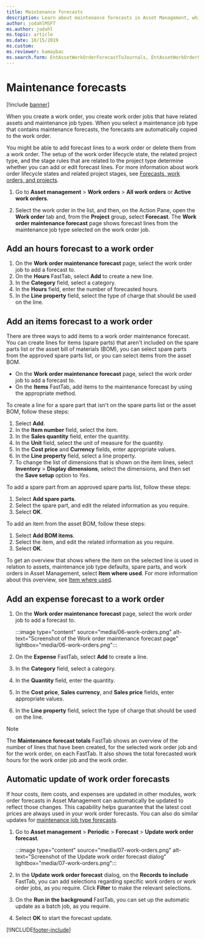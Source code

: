 ```yaml
---
title: Maintenance forecasts
description: Learn about maintenance forecasts in Asset Management, which adds forecast lines and deletes them from work orders, including a step-by-step process.
author: jodahlMSFT
ms.author: jodahl
ms.topic: article
ms.date: 10/15/2019
ms.custom: 
ms.reviewer: kamaybac 
ms.search.form: EntAssetWorkOrderForecastToJournals, EntAssetWorkOrderForecast 
---
```


# Maintenance forecasts

[!include [banner](../../includes/banner.md)]

When you create a work order, you create work order jobs that have related assets and maintenance job types. When you select a maintenance job type that contains maintenance forecasts, the forecasts are automatically copied to the work order.

You might be able to add forecast lines to a work order or delete them from a work order. The setup of the work order lifecycle state, the related project type, and the stage rules that are related to the project type determine whether you can add or edit forecast lines. For more information about work order lifecycle states and related project stages, see [Forecasts, work orders, and projects](../integration-to-project-management-and-accounting/forecasts-work-orders-and-projects.md).

1. Go to **Asset management** \> **Work orders** \> **All work orders** or **Active work orders**.

2. Select the work order in the list, and then, on the Action Pane, open the **Work order** tab and, from the **Project** group, select **Forecast**. The **Work order maintenance forecast** page shows forecast lines from the maintenance job type selected on the work order job.

## Add an hours forecast to a work order

1. On the **Work order maintenance forecast** page, select the work order job to add a forecast to.
2. On the **Hours** FastTab, select **Add** to create a new line.
3. In the **Category** field, select a category.
4. In the **Hours** field, enter the number of forecasted hours.
5. In the **Line property** field, select the type of charge that should be used on the line.

## Add an items forecast to a work order

There are three ways to add items to a work order maintenance forecast. You can create lines for items (spare parts) that aren't included on the spare parts list or the asset bill of materials (BOM), you can select spare parts from the approved spare parts list, or you can select items from the asset BOM.

- On the **Work order maintenance forecast** page, select the work order job to add a forecast to.
- On the **Items** FastTab, add items to the maintenance forecast by using the appropriate method.

To create a line for a spare part that isn't on the spare parts list or the asset BOM, follow these steps:

1. Select **Add**.
2. In the **Item number** field, select the item.
3. In the **Sales quantity** field, enter the quantity.
4. In the **Unit** field, select the unit of measure for the quantity.
5. In the **Cost price** and **Currency** fields, enter appropriate values.
6. In the **Line property** field, select a line property.
7. To change the list of dimensions that is shown on the item lines, select **Inventory** \> **Display dimensions**, select the dimensions, and then set the **Save setup** option to *Yes*.

To add a spare part from an approved spare parts list, follow these steps:

1. Select **Add spare parts**.
2. Select the spare part, and edit the related information as you require.
3. Select **OK**.

To add an item from the asset BOM, follow these steps:

1. Select **Add BOM items**.
2. Select the item, and edit the related information as you require.
3. Select **OK**.

To get an overview that shows where the item on the selected line is used in relation to assets, maintenance job type defaults, spare parts, and work orders in Asset Management, select **Item where used**. For more information about this overview, see [Item where used](../controlling-and-reporting/item-where-used.md).

## Add an expense forecast to a work order

1. On the **Work order maintenance forecast** page, select the work order job to add a forecast to.

    :::image type="content" source="media/06-work-orders.png" alt-text="Screenshot of the Work order maintenance forecast page" lightbox="media/06-work-orders.png":::

1. On the **Expense** FastTab, select **Add** to create a line.
1. In the **Category** field, select a category.
1. In the **Quantity** field, enter the quantity.
1. In the **Cost price**, **Sales currency**, and **Sales price** fields, enter appropriate values.
1. In the **Line property** field, select the type of charge that should be used on the line.

> [!NOTE]
> The **Maintenance forecast totals** FastTab shows an overview of the number of lines that have been created, for the selected work order job and for the work order, on each FastTab. It also shows the total forecasted work hours for the work order job and the work order.

## Automatic update of work order forecasts

If hour costs, item costs, and expenses are updated in other modules, work order forecasts in Asset Management can automatically be updated to reflect those changes. This capability helps guarantee that the latest cost prices are always used in your work order forecasts. You can also do similar updates for [maintenance job type forecasts](../setup-for-work-orders/job-groups-and-job-types-variants-trades-and-checklists.md).

1. Go to **Asset management** \> **Periodic** \> **Forecast** \> **Update work order forecast**.

    :::image type="content" source="media/07-work-orders.png" alt-text="Screenshot of the Update work order forecast dialog" lightbox="media/07-work-orders.png":::

2. In the **Update work order forecast** dialog, on the **Records to include** FastTab, you can add selections regarding specific work orders or work order jobs, as you require. Click **Filter** to make the relevant selections.
3. On the **Run in the background** FastTab, you can set up the automatic update as a batch job, as you require.
4. Select **OK** to start the forecast update.

[!INCLUDE[footer-include](../../../includes/footer-banner.md)]
